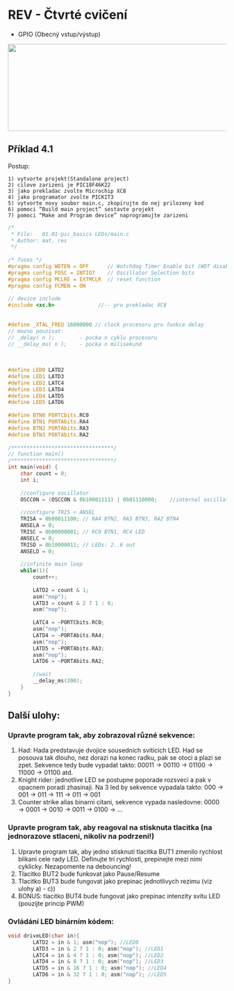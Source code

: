 # REV - Čtvrté cvičení
- GPIO (Obecný vstup/výstup)

<p align="center">
  <img width="600" height="200" src="/IOEduKit">
</p>

## Příklad 4.1

Postup:

    1) vytvorte projekt(Standalone project)
    2) cilove zarizeni je PIC18F46K22
    3) jako prekladac zvolte Microchip XC8
    4) jako programator zvolte PICKIT3
    5) vytvorte novy soubor main.c, zkopirujte do nej prilozeny kod
    6) pomoci “Build main project” sestavte projekt
    7) pomoci “Make and Program device” naprogramujte zarizeni
    
```c
/*
 * File:   01.01-pic_basics-LEDs/main.c
 * Author: mat, res
 */
 
/* fuses */
#pragma config WDTEN = OFF      // Watchdog Timer Enable bit (WDT disabled (control is placed on the SWDTEN bit))
#pragma config FOSC = INTIO7    // Oscillator Selection bits 
#pragma config MCLRE = EXTMCLR  // reset function
#pragma config FCMEN = ON
 
// device include
#include <xc.h>              //-- pro prekladac XC8
 
 
#define _XTAL_FREQ 16000000 // clock procesoru pro funkce delay
// mozno pouzivat: 
// _delay( n );        - pocka n cyklu procesoru
// __delay_ms( n );    - pocka n milisekund
 
 
 
#define LED0 LATD2
#define LED1 LATD3
#define LED2 LATC4
#define LED3 LATD4
#define LED4 LATD5
#define LED5 LATD6
 
#define BTN0 PORTCbits.RC0
#define BTN1 PORTAbits.RA4
#define BTN2 PORTAbits.RA3
#define BTN3 PORTAbits.RA2
 
/*********************************/
// function main()
/*********************************/
int main(void) {
    char count = 0;
    int i;
 
    //configure oscillator
    OSCCON = (OSCCON & 0b10001111) | 0b01110000;    //internal oscillator at full speed (16 MHz)
 
    //configure TRIS + ANSEL
    TRISA = 0b00011100; // RA4 BTN2, RA3 BTN3, RA2 BTN4
    ANSELA = 0;
    TRISC = 0b00000001; // RC0 BTN1, RC4 LED
    ANSELC = 0;
    TRISD = 0b10000011; // LEDs: 2..6 out
    ANSELD = 0;
 
    //infinite main loop
    while(1){
        count++;
 
        LATD2 = count & 1;
        asm("nop");
        LATD3 = count & 2 ? 1 : 0;
        asm("nop");
 
        LATC4 = ~PORTCbits.RC0;
        asm("nop");
        LATD4 = ~PORTAbits.RA4;
        asm("nop");
        LATD5 = ~PORTAbits.RA3;
        asm("nop");
        LATD6 = ~PORTAbits.RA2;
 
        //wait
        __delay_ms(200); 
    }
}
```
## Další ulohy:

### Upravte program tak, aby zobrazoval různé sekvence:

   1) Had: Hada predstavuje dvojice sousednich sviticich LED. Had se posouva tak dlouho, nez dorazi na konec radku, pak se otoci a plazi se zpet. Sekvence tedy bude vypadat takto: 00011 → 00110 → 01100 → 11000 → 01100 atd.
   2) Knight rider: jednotlive LED se postupne poporade rozsveci a pak v opacnem poradi zhasinaji. Na 3 led by sekvence vypadala takto: 000 → 001 → 011 → 111 → 011 → 001
   3) Counter strike alias binarni citani, sekvence vypada nasledovne: 0000 → 0001 → 0010 → 0011 → 0100 → …

### Upravte program tak, aby reagoval na stisknuta tlacitka (na jednorazove stlaceni, nikoliv na podrzeni!)

   1) Upravte program tak, aby jedno stisknuti tlacitka BUT1 zmenilo rychlost blikani cele rady LED. Definujte tri rychlosti, prepinejte mezi nimi cyklicky. Nezapomente na debouncing!
   2) Tlacitko BUT2 bude funkovat jako Pause/Resume
   3) Tlacitko BUT3 bude fungovat jako prepinac jednotlivych rezimu (viz ulohy a) - c))
   4) BONUS: tlacitko BUT4 bude fungovat jako prepinac intenzity svitu LED (pouzijte princip PWM)

### Ovládání LED binárním kódem:

```c
void driveLED(char in){
        LATD2 = in & 1; asm("nop"); //LED0
        LATD3 = in & 2 ? 1 : 0; asm("nop"); //LED1
        LATC4 = in & 4 ? 1 : 0; asm("nop"); //LED2
        LATD4 = in & 8 ? 1 : 0; asm("nop"); //LED3
        LATD5 = in & 16 ? 1 : 0; asm("nop"); //LED4
        LATD6 = in & 32 ? 1 : 0; asm("nop"); //LED5
}
```
